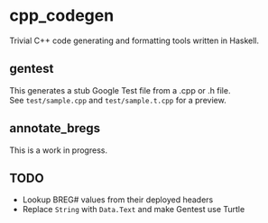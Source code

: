 # cpp_codegen
Trivial C++ code generating and formatting tools written in Haskell.

## gentest
This generates a stub Google Test file from a .cpp or .h file.  
See `test/sample.cpp` and `test/sample.t.cpp` for a preview.

## annotate_bregs
This is a work in progress.

## TODO
* Lookup BREG# values from their deployed headers
* Replace `String` with `Data.Text` and make Gentest use Turtle
